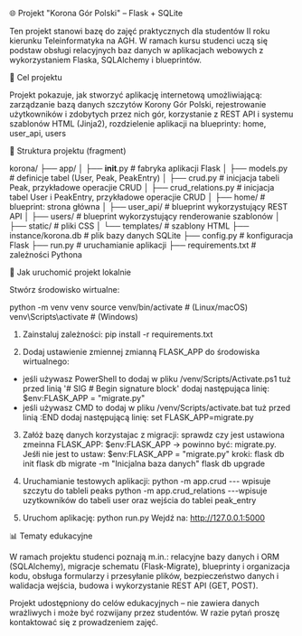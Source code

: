 🌐 Projekt "Korona Gór Polski" – Flask + SQLite

Ten projekt stanowi bazę do zajęć praktycznych dla studentów II roku kierunku Teleinformatyka na AGH.
W ramach kursu studenci uczą się podstaw obsługi relacyjnych baz danych w aplikacjach webowych z wykorzystaniem Flaska, SQLAlchemy i blueprintów.

🔄 Cel projektu

Projekt pokazuje, jak stworzyć aplikację internetową umożliwiającą:
    zarządzanie bazą danych szczytów Korony Gór Polski,
    rejestrowanie użytkowników i zdobytych przez nich gór,
    korzystanie z REST API i systemu szablonów HTML (Jinja2),
    rozdzielenie aplikacji na blueprinty: home, user_api, users

📂 Struktura projektu (fragment)

korona/
├── app/
│   ├── __init__.py          # fabryka aplikacji Flask
│   ├── models.py            # definicje tabel (User, Peak, PeakEntry)
│   ├── crud.py              # inicjacja tabeli Peak, przykładowe operacjie CRUD
│   ├── crud_relations.py    # inicjacja tabel User i PeakEntry, przykładowe operacjie CRUD
│   ├── home/                # blueprint: strona główna
│   ├── user_api/            # blueprint wykorzystujący REST API
│   ├── users/               # blueprint wykorzystujący renderowanie szablonów
│   ├── static/              # pliki CSS
│   └── templates/           # szablony HTML
├── instance/korona.db       # plik bazy danych SQLite
├── config.py                # konfiguracja Flask
├── run.py                   # uruchamianie aplikacji
├── requirements.txt         # zależności Pythona

🚀 Jak uruchomić projekt lokalnie

Stwórz środowisko wirtualne:

python -m venv venv
source venv/bin/activate      # (Linux/macOS)
venv\Scripts\activate         # (Windows)

1. Zainstaluj zależności:
pip install -r requirements.txt

2. Dodaj ustawienie zmiennej zmianną FLASK_APP do środowiska wirtualnego:
- jeśli używasz PowerShell to dodaj w pliku /venv/Scripts/Activate.ps1 tuż przed linią '# SIG # Begin signature block' dodaj następująca linię:
  $env:FLASK_APP = "migrate.py"
- jeśli używasz CMD to dodaj w pliku /venv/Scripts/activate.bat tuż przed linią :END dodaj następującą linię:
  set FLASK_APP=migrate.py


3. Załóż bazę danych korzystajac z migracji:
sprawdz czy jest ustawiona zmeinna FLASK_APP: $env:FLASK_APP -> powinno być: migrate.py. Jeśłi nie jest to ustaw: $env:FLASK_APP = "migrate.py"
kroki: 
flask db init
flask db migrate -m "Inicjalna baza danych"
flask db upgrade

4. Uruchamianie testowych aplikacji:
python -m app.crud --- wpisuje szczytu do tableli peaks
python -m app.crud_relations  ---wpisuje uzytkowników do tabeli user oraz wejścia do tablei peak_entry

5. Uruchom aplikację:
python run.py
Wejdź na: http://127.0.0.1:5000


📊 Tematy edukacyjne

W ramach projektu studenci poznają m.in.:
    relacyjne bazy danych i ORM (SQLAlchemy),
    migracje schematu (Flask-Migrate),
    blueprinty i organizacja kodu,
    obsługa formularzy i przesyłanie plików,
    bezpieczeństwo danych i walidacja wejścia,
    budowa i wykorzystanie REST API (GET, POST).

Projekt udostępniony do celów edukacyjnych – nie zawiera danych wrażliwych i może być rozwijany przez studentów.
W razie pytań proszę kontaktować się z prowadzeniem zajęć.

